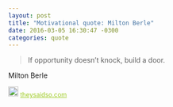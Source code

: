 ```yaml
---
layout: post
title: "Motivational quote: Milton Berle"
date: 2016-03-05 16:30:47 -0300
categories: quote
---
```


> If opportunity doesn’t knock, build a door.

Milton Berle

<span style="z-index:50;font-size:0.9em;"><img
src="https://theysaidso.com/branding/theysaidso.png" height="20"
width="20" alt="theysaidso.com"/><a href="https://theysaidso.com"
title="Powered by quotes from theysaidso.com" style="color: #9fcc25;
margin-left: 4px; vertical-align: middle;">theysaidso.com</a></span>
